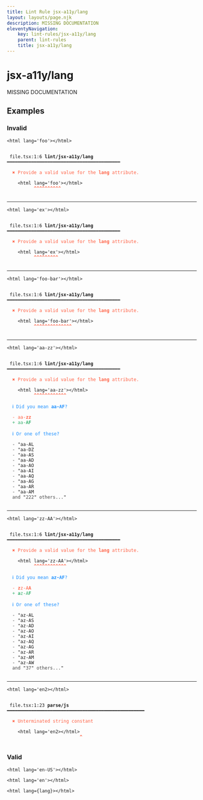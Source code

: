 ```yaml
---
title: Lint Rule jsx-a11y/lang
layout: layouts/page.njk
description: MISSING DOCUMENTATION
eleventyNavigation:
	key: lint-rules/jsx-a11y/lang
	parent: lint-rules
	title: jsx-a11y/lang
---
```


# jsx-a11y/lang

MISSING DOCUMENTATION

<!-- EVERYTHING BELOW IS AUTOGENERATED. SEE SCRIPTS FOLDER FOR UPDATE SCRIPTS hash(ff49d33c483494b6be4fb50636803a4a2f1df8fa) -->

## Examples
### Invalid
<pre class="language-text"><code class="language-text"><<span class="token variable">html</span> <span class="token attr-name">lang</span><span class="token operator">=</span><span class="token string">&apos;foo&apos;</span>><<span class="token operator">/</span><span class="token variable">html</span>></code></pre>
<pre class="language-text"><code class="language-text">
 <span style="text-decoration-style: dotted;">file.tsx:1:6</span> <strong>lint/jsx-a11y/lang</strong> ━━━━━━━━━━━━━━━━━━━━━━━━━━━━━━━━━━━━━━━━━━

  <strong><span style="color: Tomato;">✖ </span></strong><span style="color: Tomato;">Provide a valid value for the </span><span style="color: Tomato;"><strong>lang</strong></span><span style="color: Tomato;"> attribute.</span>

    &lt;<span class="token variable">html</span> <span class="token attr-name">lang</span><span class="token operator">=</span><span class="token string">&apos;foo&apos;</span>&gt;&lt;<span class="token operator">/</span><span class="token variable">html</span>&gt;
          <span style="color: Tomato;"><strong>^</strong></span><span style="color: Tomato;"><strong>^</strong></span><span style="color: Tomato;"><strong>^</strong></span><span style="color: Tomato;"><strong>^</strong></span><span style="color: Tomato;"><strong>^</strong></span><span style="color: Tomato;"><strong>^</strong></span><span style="color: Tomato;"><strong>^</strong></span><span style="color: Tomato;"><strong>^</strong></span><span style="color: Tomato;"><strong>^</strong></span><span style="color: Tomato;"><strong>^</strong></span>

</code></pre>

---------------

<pre class="language-text"><code class="language-text"><<span class="token variable">html</span> <span class="token attr-name">lang</span><span class="token operator">=</span><span class="token string">&apos;ex&apos;</span>><<span class="token operator">/</span><span class="token variable">html</span>></code></pre>
<pre class="language-text"><code class="language-text">
 <span style="text-decoration-style: dotted;">file.tsx:1:6</span> <strong>lint/jsx-a11y/lang</strong> ━━━━━━━━━━━━━━━━━━━━━━━━━━━━━━━━━━━━━━━━━━

  <strong><span style="color: Tomato;">✖ </span></strong><span style="color: Tomato;">Provide a valid value for the </span><span style="color: Tomato;"><strong>lang</strong></span><span style="color: Tomato;"> attribute.</span>

    &lt;<span class="token variable">html</span> <span class="token attr-name">lang</span><span class="token operator">=</span><span class="token string">&apos;ex&apos;</span>&gt;&lt;<span class="token operator">/</span><span class="token variable">html</span>&gt;
          <span style="color: Tomato;"><strong>^</strong></span><span style="color: Tomato;"><strong>^</strong></span><span style="color: Tomato;"><strong>^</strong></span><span style="color: Tomato;"><strong>^</strong></span><span style="color: Tomato;"><strong>^</strong></span><span style="color: Tomato;"><strong>^</strong></span><span style="color: Tomato;"><strong>^</strong></span><span style="color: Tomato;"><strong>^</strong></span><span style="color: Tomato;"><strong>^</strong></span>

</code></pre>

---------------

<pre class="language-text"><code class="language-text"><<span class="token variable">html</span> <span class="token attr-name">lang</span><span class="token operator">=</span><span class="token string">&apos;foo-bar&apos;</span>><<span class="token operator">/</span><span class="token variable">html</span>></code></pre>
<pre class="language-text"><code class="language-text">
 <span style="text-decoration-style: dotted;">file.tsx:1:6</span> <strong>lint/jsx-a11y/lang</strong> ━━━━━━━━━━━━━━━━━━━━━━━━━━━━━━━━━━━━━━━━━━

  <strong><span style="color: Tomato;">✖ </span></strong><span style="color: Tomato;">Provide a valid value for the </span><span style="color: Tomato;"><strong>lang</strong></span><span style="color: Tomato;"> attribute.</span>

    &lt;<span class="token variable">html</span> <span class="token attr-name">lang</span><span class="token operator">=</span><span class="token string">&apos;foo-bar&apos;</span>&gt;&lt;<span class="token operator">/</span><span class="token variable">html</span>&gt;
          <span style="color: Tomato;"><strong>^</strong></span><span style="color: Tomato;"><strong>^</strong></span><span style="color: Tomato;"><strong>^</strong></span><span style="color: Tomato;"><strong>^</strong></span><span style="color: Tomato;"><strong>^</strong></span><span style="color: Tomato;"><strong>^</strong></span><span style="color: Tomato;"><strong>^</strong></span><span style="color: Tomato;"><strong>^</strong></span><span style="color: Tomato;"><strong>^</strong></span><span style="color: Tomato;"><strong>^</strong></span><span style="color: Tomato;"><strong>^</strong></span><span style="color: Tomato;"><strong>^</strong></span><span style="color: Tomato;"><strong>^</strong></span><span style="color: Tomato;"><strong>^</strong></span>

</code></pre>

---------------

<pre class="language-text"><code class="language-text"><<span class="token variable">html</span> <span class="token attr-name">lang</span><span class="token operator">=</span><span class="token string">&apos;aa-zz&apos;</span>><<span class="token operator">/</span><span class="token variable">html</span>></code></pre>
<pre class="language-text"><code class="language-text">
 <span style="text-decoration-style: dotted;">file.tsx:1:6</span> <strong>lint/jsx-a11y/lang</strong> ━━━━━━━━━━━━━━━━━━━━━━━━━━━━━━━━━━━━━━━━━━

  <strong><span style="color: Tomato;">✖ </span></strong><span style="color: Tomato;">Provide a valid value for the </span><span style="color: Tomato;"><strong>lang</strong></span><span style="color: Tomato;"> attribute.</span>

    &lt;<span class="token variable">html</span> <span class="token attr-name">lang</span><span class="token operator">=</span><span class="token string">&apos;aa-zz&apos;</span>&gt;&lt;<span class="token operator">/</span><span class="token variable">html</span>&gt;
          <span style="color: Tomato;"><strong>^</strong></span><span style="color: Tomato;"><strong>^</strong></span><span style="color: Tomato;"><strong>^</strong></span><span style="color: Tomato;"><strong>^</strong></span><span style="color: Tomato;"><strong>^</strong></span><span style="color: Tomato;"><strong>^</strong></span><span style="color: Tomato;"><strong>^</strong></span><span style="color: Tomato;"><strong>^</strong></span><span style="color: Tomato;"><strong>^</strong></span><span style="color: Tomato;"><strong>^</strong></span><span style="color: Tomato;"><strong>^</strong></span><span style="color: Tomato;"><strong>^</strong></span>

  <strong><span style="color: DodgerBlue;">ℹ </span></strong><span style="color: DodgerBlue;">Did you mean </span><span style="color: DodgerBlue;"><strong>aa-AF</strong></span><span style="color: DodgerBlue;">?</span>

  <span style="color: Tomato;">-</span> <span style="color: Tomato;">aa-</span><span style="color: Tomato;"><strong>zz</strong></span>
  <span style="color: MediumSeaGreen;">+</span> <span style="color: MediumSeaGreen;">aa-</span><span style="color: MediumSeaGreen;"><strong>AF</strong></span>

  <strong><span style="color: DodgerBlue;">ℹ </span></strong><span style="color: DodgerBlue;">Or one of these?</span>

  <span style="opacity: 0.8;">- </span>"aa-AL
  <span style="opacity: 0.8;">- </span>"aa-DZ
  <span style="opacity: 0.8;">- </span>"aa-AS
  <span style="opacity: 0.8;">- </span>"aa-AD
  <span style="opacity: 0.8;">- </span>"aa-AO
  <span style="opacity: 0.8;">- </span>"aa-AI
  <span style="opacity: 0.8;">- </span>"aa-AQ
  <span style="opacity: 0.8;">- </span>"aa-AG
  <span style="opacity: 0.8;">- </span>"aa-AR
  <span style="opacity: 0.8;">- </span>"aa-AM
  <span style="opacity: 0.8;">and </span>"<span style="opacity: 0.8;">222</span>"<span style="opacity: 0.8;"> others...</span>"

</code></pre>

---------------

<pre class="language-text"><code class="language-text"><<span class="token variable">html</span> <span class="token attr-name">lang</span><span class="token operator">=</span><span class="token string">&apos;zz-AA&apos;</span>><<span class="token operator">/</span><span class="token variable">html</span>></code></pre>
<pre class="language-text"><code class="language-text">
 <span style="text-decoration-style: dotted;">file.tsx:1:6</span> <strong>lint/jsx-a11y/lang</strong> ━━━━━━━━━━━━━━━━━━━━━━━━━━━━━━━━━━━━━━━━━━

  <strong><span style="color: Tomato;">✖ </span></strong><span style="color: Tomato;">Provide a valid value for the </span><span style="color: Tomato;"><strong>lang</strong></span><span style="color: Tomato;"> attribute.</span>

    &lt;<span class="token variable">html</span> <span class="token attr-name">lang</span><span class="token operator">=</span><span class="token string">&apos;zz-AA&apos;</span>&gt;&lt;<span class="token operator">/</span><span class="token variable">html</span>&gt;
          <span style="color: Tomato;"><strong>^</strong></span><span style="color: Tomato;"><strong>^</strong></span><span style="color: Tomato;"><strong>^</strong></span><span style="color: Tomato;"><strong>^</strong></span><span style="color: Tomato;"><strong>^</strong></span><span style="color: Tomato;"><strong>^</strong></span><span style="color: Tomato;"><strong>^</strong></span><span style="color: Tomato;"><strong>^</strong></span><span style="color: Tomato;"><strong>^</strong></span><span style="color: Tomato;"><strong>^</strong></span><span style="color: Tomato;"><strong>^</strong></span><span style="color: Tomato;"><strong>^</strong></span>

  <strong><span style="color: DodgerBlue;">ℹ </span></strong><span style="color: DodgerBlue;">Did you mean </span><span style="color: DodgerBlue;"><strong>az-AF</strong></span><span style="color: DodgerBlue;">?</span>

  <span style="color: Tomato;">-</span> <span style="color: Tomato;"><strong>z</strong></span><span style="color: Tomato;">z-A</span><span style="color: Tomato;"><strong>A</strong></span>
  <span style="color: MediumSeaGreen;">+</span> <span style="color: MediumSeaGreen;"><strong>a</strong></span><span style="color: MediumSeaGreen;">z-A</span><span style="color: MediumSeaGreen;"><strong>F</strong></span>

  <strong><span style="color: DodgerBlue;">ℹ </span></strong><span style="color: DodgerBlue;">Or one of these?</span>

  <span style="opacity: 0.8;">- </span>"az-AL
  <span style="opacity: 0.8;">- </span>"az-AS
  <span style="opacity: 0.8;">- </span>"az-AD
  <span style="opacity: 0.8;">- </span>"az-AO
  <span style="opacity: 0.8;">- </span>"az-AI
  <span style="opacity: 0.8;">- </span>"az-AQ
  <span style="opacity: 0.8;">- </span>"az-AG
  <span style="opacity: 0.8;">- </span>"az-AR
  <span style="opacity: 0.8;">- </span>"az-AM
  <span style="opacity: 0.8;">- </span>"az-AW
  <span style="opacity: 0.8;">and </span>"<span style="opacity: 0.8;">37</span>"<span style="opacity: 0.8;"> others...</span>"

</code></pre>

---------------

<pre class="language-text"><code class="language-text"><<span class="token variable">html</span> <span class="token attr-name">lang</span><span class="token operator">=</span><span class="token string">&apos;en2&gt;&lt;/html&gt;</span></code></pre>
<pre class="language-text"><code class="language-text">
 <span style="text-decoration-style: dotted;">file.tsx:1:23</span> <strong>parse/js</strong> ━━━━━━━━━━━━━━━━━━━━━━━━━━━━━━━━━━━━━━━━━━━━━━━━━━━

  <strong><span style="color: Tomato;">✖ </span></strong><span style="color: Tomato;">Unterminated string constant</span>

    &lt;<span class="token variable">html</span> <span class="token attr-name">lang</span><span class="token operator">=</span><span class="token string">&apos;en2&gt;&lt;/html&gt;</span>
                           <span style="color: Tomato;"><strong>^</strong></span>

</code></pre>
### Valid
<pre class="language-text"><code class="language-text"><<span class="token variable">html</span> <span class="token attr-name">lang</span><span class="token operator">=</span><span class="token string">&apos;en-US&apos;</span>><<span class="token operator">/</span><span class="token variable">html</span>></code></pre>
<pre class="language-text"><code class="language-text"><<span class="token variable">html</span> <span class="token attr-name">lang</span><span class="token operator">=</span><span class="token string">&apos;en&apos;</span>><<span class="token operator">/</span><span class="token variable">html</span>></code></pre>
<pre class="language-text"><code class="language-text"><<span class="token variable">html</span> <span class="token attr-name">lang</span><span class="token operator">=</span><span class="token punctuation">{</span><span class="token variable">lang</span><span class="token punctuation">}</span>><<span class="token operator">/</span><span class="token variable">html</span>></code></pre>
